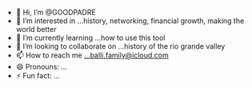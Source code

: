 - 👋 Hi, I’m @GOODPADRE
- 👀 I’m interested in ...history, networking, financial growth, making the world better
- 🌱 I’m currently learning ...how to use this tool
- 💞️ I’m looking to collaborate on ...history of the rio grande valley
- 📫 How to reach me ...balli.family@icloud.com
- 😄 Pronouns: ...
- ⚡ Fun fact: ...



<!---
GOODPADRE/GOODPADRE is a ✨ special ✨ repository because its `README.md` (this file) appears on your GitHub profile.
You can click the Preview link to take a look at your changes.
--->
